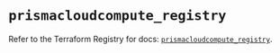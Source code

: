 # `prismacloudcompute_registry`

Refer to the Terraform Registry for docs: [`prismacloudcompute_registry`](https://registry.terraform.io/providers/paloaltonetworks/prismacloudcompute/0.8.0/docs/resources/registry).
